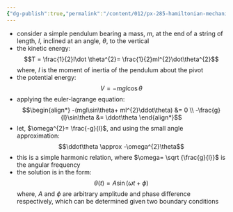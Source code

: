 ```yaml
---
{"dg-publish":true,"permalink":"/content/012/px-285-hamiltonian-mechanics-and-fluid-dynamics/term-1-hamiltonian-mechanics/c-calculus-of-variations/px-285-c4-simple-pendulum/","noteIcon":"1","created":"2025-08-27T13:14:16.117+01:00","updated":"2024-11-26T13:00:18.000+00:00"}
---
```


- consider a simple pendulum bearing a mass, $m$, at the end of a string of length, $l$, inclined at an angle, $\theta$, to the vertical
- the kinetic energy: 
$$T = \frac{1}{2}I\dot \theta^{2}= \frac{1}{2}ml^{2}\dot\theta^{2}$$
	where, $I$ is the moment of inertia of the pendulum about the pivot
- the potential energy: 
$$V = -mgl\cos\theta$$
- applying the euler-lagrange equation: 
$$\begin{align*}
	-(mgl\sin\theta+ ml^{2}\ddot\theta) &= 0 \\
	-\frac{g}{l}\sin\theta &= \ddot\theta
\end{align*}$$
- let, $\omega^{2}= \frac{-g}{l}$, and using the small angle approximation: 
$$\ddot\theta \approx -\omega^{2}\theta$$
- this is a simple harmonic relation, where $\omega= \sqrt {\frac{g}{l}}$ is the angular frequency
- the solution is in the form: 
$$\theta(t) = A\sin(\omega t+\phi)$$
	where, $A$ and $\phi$ are arbitrary amplitude and phase difference respectively, which can be determined given two boundary conditions
